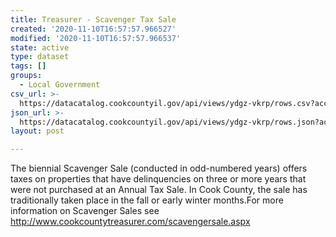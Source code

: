 ```yaml
---
title: Treasurer - Scavenger Tax Sale
created: '2020-11-10T16:57:57.966527'
modified: '2020-11-10T16:57:57.966537'
state: active
type: dataset
tags: []
groups:
  - Local Government
csv_url: >-
  https://datacatalog.cookcountyil.gov/api/views/ydgz-vkrp/rows.csv?accessType=DOWNLOAD
json_url: >-
  https://datacatalog.cookcountyil.gov/api/views/ydgz-vkrp/rows.json?accessType=DOWNLOAD
layout: post

---
```

The biennial Scavenger Sale (conducted in odd-numbered years) offers taxes on properties that have delinquencies on three or more years that were not purchased at an Annual Tax Sale. In Cook County, the sale has traditionally taken place in the fall or early winter months.For more information on Scavenger Sales see http://www.cookcountytreasurer.com/scavengersale.aspx
